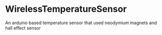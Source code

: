# WirelessTemperatureSensor
An arduino based temperature sensor that used neodymium magnets and hall effect sensor
